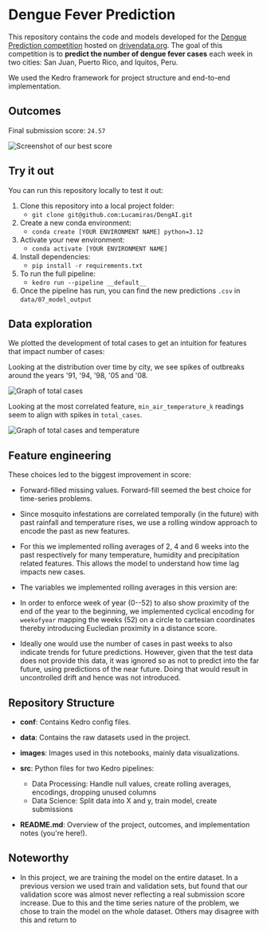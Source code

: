# Dengue Fever Prediction

This repository contains the code and models developed for the [Dengue Prediction competition](https://www.drivendata.org/competitions/44/dengai-predicting-disease-spread/page/80/) hosted on [drivendata.org](https://www.drivendata.org). The goal of this competition is to **predict the number of dengue fever cases** each week in two cities: San Juan, Puerto Rico, and Iquitos, Peru.

We used the Kedro framework for project structure and end-to-end implementation.

## Outcomes

Final submission score: ``24.57``

![Screenshot of our best score](images/best_score.jpg)

## Try it out
You can run this repository locally to test it out:
1. Clone this repository into a local project folder: 
    - ``git clone git@github.com:Lucamiras/DengAI.git``
2. Create a new conda environment:
    - ``conda create [YOUR ENVIRONMENT NAME] python=3.12``
3. Activate your new environment:
    - ``conda activate [YOUR ENVIRONMENT NAME]``
4. Install dependencies:
    - ``pip install -r requirements.txt``
5. To run the full pipeline:
    - ``kedro run --pipeline __default__``
6. Once the pipeline has run, you can find the new predictions ``.csv`` in ``data/07_model_output``

## Data exploration
We plotted the development of total cases to get an intuition for features that impact number of cases:

Looking at the distribution over time by city, we see spikes of outbreaks around the years '91, '94, '98, '05 and '08.

![Graph of total cases](images/box_total_by_city.png)

Looking at the most correlated feature, ``min_air_temperature_k`` readings seem to align with spikes in ``total_cases``.

![Graph of total cases and temperature](images/line_min_air_temp.png)

## Feature engineering
These choices led to the biggest improvement in score:
- Forward-filled missing values. Forward-fill seemed the best choice for time-series problems.
- Since mosquito infestations are correlated temporally (in the future) with past rainfall and temperature rises, we use a rolling window approach to encode the past as new features.
- For this we implemented rolling averages of 2, 4 and 6 weeks into the past respectively for many temperature, humidity and precipitation related features.  This allows the model to understand how time lag impacts new cases.
- The variables we implemented rolling averages in this version are:




- In order to enforce week of year (0--52) to also show proximity of the end of the year to the beginning, we implemented cyclical encoding for ``weekofyear`` mapping the weeks (52) on a circle to cartesian coordinates thereby introducing Eucledian proximity in a distance score. 
- Ideally one would use the number of cases in past weeks to also indicate trends for future predictions. However, given that the test data does not provide this data, it was ignored so as not to predict into the far  future, using predictions of the near future. Doing that would result in uncontrolled drift and hence was not introduced.  

## Repository Structure
- **conf**: Contains Kedro config files.
- **data**: Contains the raw datasets used in the project.
- **images**: Images used in this notebooks, mainly data visualizations.
- **src**: Python files for two Kedro pipelines:
    - Data Processing: Handle null values, create rolling averages, encodings, dropping unused columns
    - Data Science: Split data into X and y, train model, create submissions

- **README.md**: Overview of the project, outcomes, and implementation notes (you're here!).

## Noteworthy
- In this project, we are training the model on the entire dataset. In a previous version we used train and validation sets, but found that our validation score was almost never reflecting a real submission score increase. Due to this and the time series nature of the problem, we chose to train the model on the whole dataset. Others may disagree with this and return to 